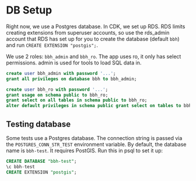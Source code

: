 # DB Setup

Right now, we use a Postgres database. In CDK, we set up RDS. RDS limits creating extensions from superuser accounts, so use the rds_admin account that RDS has set up for you to create the database (default `bbh`) and run `CREATE EXTENSION "postgis";`.

We use 2 roles: `bbh_admin` and `bbh_ro`. The app uses ro, it only has select permissions. admin is used for tools to load SQL data in.

```sql
create user bbh_admin with password '...';
grant all privileges on database bbh to bbh_admin;

create user bbh_ro with password '...';
grant usage on schema public to bbh_ro;
grant select on all tables in schema public to bbh_ro;
alter default privileges in schema public grant select on tables to bbh_ro;
```

## Testing database

Some tests use a Postgres database. The connection string is passed via the `POSTGRES_CONN_STR_TEST` environment variable. By default, the database name is `bbh-test`. It requires PostGIS. Run this in psql to set it up:

```sql
CREATE DATABASE "bbh-test";
\c bbh-test
CREATE EXTENSION "postgis";
```
